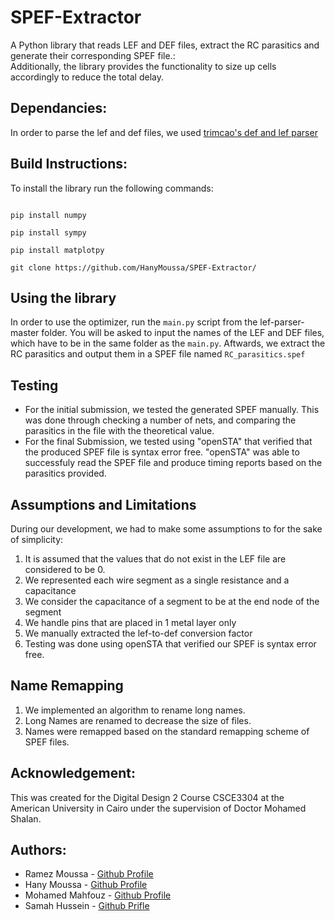 # SPEF-Extractor
A Python library that reads LEF and DEF files, extract the RC parasitics and generate their corresponding SPEF file.:<br />
Additionally, the library provides the functionality to size up cells accordingly to reduce the total delay.

## Dependancies:  
  In order to parse the lef and def files, we used [trimcao's def and lef parser](https://github.com/trimcao/lef-parser)

## Build Instructions:
   To install the library run the following commands: 
   ```
   
   pip install numpy
   
   pip install sympy
  
   pip install matplotpy   
   
   git clone https://github.com/HanyMoussa/SPEF-Extractor/
   ```

## Using the library
In order to use the optimizer, run the `main.py` script from the lef-parser-master folder. You will be asked to input the names of the LEF and DEF files, which have to be in the same folder as the `main.py`. Aftwards, we extract the RC parasitics and output them in a SPEF file named `RC_parasitics.spef`

## Testing
- For the initial submission, we tested the generated SPEF manually. This was done through checking a number of nets, and comparing the parasitics in the file with the theoretical value.
- For the final Submission, we tested using "openSTA" that verified that the produced SPEF file is syntax error free. "openSTA" was able to successfuly read the SPEF file and produce timing reports based on the parasitics provided.

## Assumptions and Limitations
During our development, we had to make some assumptions to for the sake of simplicity:

  1. It is assumed that the values that do not exist in the LEF file are considered to be 0.
  2. We represented each wire segment as a single resistance and a capacitance
  3. We consider the capacitance of a segment to be at the end node of the segment
  4. We handle pins that are placed in 1 metal layer only
  5. We manually extracted the lef-to-def conversion factor
  6. Testing was done using openSTA that verified our SPEF is syntax error free.

## Name Remapping
  1. We implemented an algorithm to rename long names.
  2. Long Names are renamed to decrease the size of files.
  3. Names were remapped based on the standard remapping scheme of SPEF files.

## Acknowledgement:
  This was created for the Digital Design 2 Course CSCE3304 at the American University in Cairo under the supervision of Doctor Mohamed Shalan.

## Authors:
  * Ramez Moussa - [Github Profile](https://github.com/ramezmoussa)
  * Hany Moussa - [Github Profile](https://github.com/hanymoussa)
  * Mohamed Mahfouz - [Github Profile](https://github.com/Mahfouz-z)
  * Samah Hussein - [Github Prifle](https://github.com/hysamah)
  
